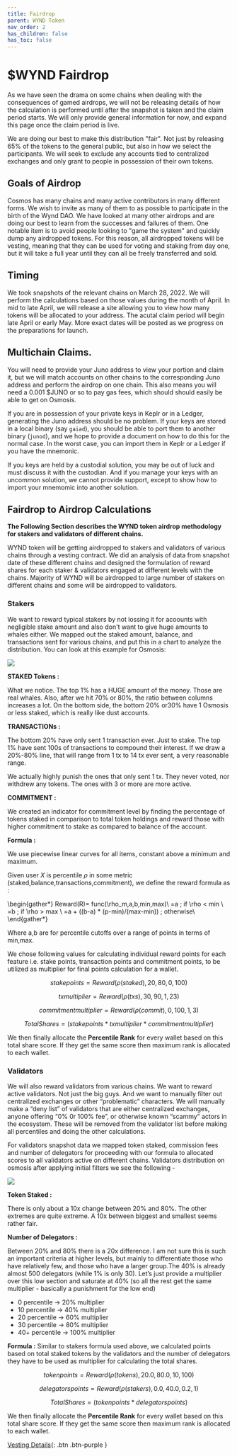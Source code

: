```yaml
---
title: Fairdrop
parent: WYND Token
nav_order: 2
has_children: false
has_toc: false
---
```


# $WYND Fairdrop

As we have seen the drama on some chains when dealing with the consequences of gamed airdrops,
we will not be releasing details of how the calculation is performed until after the snapshot is taken
and the claim period starts. We will only provide general information for now, and expand this page once
the claim period is live.

We are doing our best to make this distribution "fair". Not just by releasing 65% of the tokens to the general public,
but also in how we select the participants. We will seek to exclude any accounts tied to centralized exchanges
and only grant to people in possession of their own tokens.

## Goals of Airdrop 

Cosmos has many chains and many active contributors in many different forms. We wish to invite as many of
them to as possible to participate in the birth of the Wynd DAO. We have looked at many other airdrops
and are doing our best to learn from the successes and failures of them. One notable item is to avoid people
looking to "game the system" and quickly dump any airdropped tokens. For this reason, all airdropped
tokens will be vesting, meaning that they can be used for voting and staking from day one, but it will
take a full year until they can all be freely transferred and sold.

## Timing

We took snapshots of the relevant chains on March 28, 2022. We will perform the calculations based on
those values during the month of April. In mid to late April, we will release a site allowing you
to view how many tokens will be allocated to your address. The acutal claim period will begin late April
or early May. More exact dates will be posted as we progress on the preparations for launch.

## Multichain Claims.

You will need to provide your Juno address to view your portion and claim it, but we will match accounts
on other chains to the corresponding Juno address and perform the airdrop on one chain. This also means
you will need a 0.001 $JUNO or so to pay gas fees, which should should easily be able to get on Osmosis.

If you are in possession of your private keys in Keplr or in a Ledger, generating the Juno address should be no problem.
If your keys are stored in a local binary (say `gaiad`), you should be able to port them to another binary (`junod`), and
we hope to provide a document on how to do this for the normal case. In the worst case, you can import them
in Keplr or a Ledger if you have the mnemonic.

If you keys are held by a custodial solution, you may be out of luck and must discuss it with the custodian.
And if you manage your keys with an uncommon solution, we cannot provide support, except to show how to import your
mnemomic into another solution. 

## Fairdrop to Airdrop Calculations

**The Following Section describes the WYND token airdrop methodology for stakers and validators of different chains.**

WYND token will be getting airdropped to stakers and validators of various chains through a vesting contract. We did an analysis of data from snapshot date of these different chains and designed the formulation of reward shares for each staker & validators engaged at different levels with the chains. Majority of WYND will be airdropped to large number of stakers on different chains and some will be airdropped to validators.

### Stakers

We want to reward typical stakers by not lossing it for acoounts with negligible stake amount and also don't want to give huge amounts to whales either. 
We mapped out the staked amount, balance, and transactions sent for various chains, and put this in a chart to analyze the distribution. You can look at this example for Osmosis:

![](images/Screenshot%202022-05-11%20165148.png)

**STAKED Tokens :**

What we notice. The top 1% has a HUGE amount of the money. Those are real whales.
Also, after we hit 70% or 80%, the ratio between columns increases a lot. On the bottom side, the bottom 20% or30% have 1 Osmosis or less staked, which is really like dust accounts.

**TRANSACTIONs :**

The bottom 20% have only sent 1 transaction ever. Just to stake. The top 1% have sent 100s of transactions to compound their interest. If we draw a 20%-80% line, that will range from 1 tx to 14 tx ever sent, a very reasonable range.

We actually highly punish the ones that only sent 1 tx. They never voted, nor withdrew any tokens. The ones with 3 or more are more active.

**COMMITMENT :**

We created an indicator for commitment level by finding the percentage of tokens staked in comparison to total token holdings and reward those with higher commitment to stake as compared to balance of the account.

**Formula :**

We use piecewise linear curves for all items, constant above a minimum and maximum. 

Given user $X$ is percentile $\rho$ in some metric (staked,balance,transactions,commitment), we define the reward formula as :

\begin{gather*}
Reward(R)= func(\rho_m,a,b,min,max)\\
    =a ; if \rho < min \\
    =b ; if \rho > max \\
    =a + ((b-a) * (p-min)/(max-min)) ; otherwise\\
\end{gather*}

Where a,b are for percentile cutoffs over a range of points in terms of min,max.

We chose following values for calculating individual reward points for each feature i.e. stake points, transaction points and commitment points, to be utilized as multiplier for final points calculation for a wallet.

 $$stake points = Reward(\rho(staked), 20, 80, 0, 100)$$

 $$tx multiplier = Reward(\rho(txs), 30, 90, 1, 23)$$

 $$commitment multiplier = Reward(\rho(commit), 0, 100, 1, 3)$$

$$Total Shares = (stake points * tx multiplier * commitment multiplier)$$

We then finally allocate the **Percentile Rank** for every wallet based on this total share score. If they get the same score then maximum rank is allocated to each wallet. 

### Validators

We will also reward validators from various chains. We want to reward active validators. Not just the big guys. And we want to manually filter out centralized exchanges or other “problematic” characters. We will manually make a “deny list” of validators that are either centralized exchanges, anyone offering “0% 0r 100% fee”, or otherwise known “scammy” actors in the ecosystem. These will be removed from the validator list before making all percentiles and doing the other calculations.

For validators snapshot data we mapped token staked, commission fees and number of delegators for proceeding with our formula to allocated scores to all validators active on different chains.
Validators distribution on osmosis after applying initial filters we see the following - 

![](images/Screenshot%202022-05-13%20164712.png)


**Token Staked :**

There is only about a 10x change between 20% and 80%. The other extremes are quite extreme. A 10x between biggest and smallest seems rather fair.

**Number of Delegators :**

Between 20% and 80% there is a 20x difference. I am not sure this is such an important criteria at higher levels, but mainly to differentiate those who have relatively few, and those who have a larger group.The 40% is already almost 500 delegators (while 1% is only 30). Let’s just provide a multiplier over this low section and saturate at 40% (so all the rest get the same multiplier - basically a punishment for the low end)

- 0 percentile -> 20% multiplier
- 10 percentile -> 40% multiplier
- 20 percentile -> 60% multiplier
- 30 percentile -> 80% multiplier
- 40+ percentile -> 100% multiplier

**Formula :**
Similar to stakers formula used above, we calculated points based on total staked tokens by the validators and the number of delegators they have to be used as multiplier for calculating the total shares.

$$token points = Reward(\rho(tokens), 20.0, 80.0, 10, 100)$$
    
$$delegators points = Reward(\rho(stakers), 0.0, 40.0, 0.2,1)$$
    
$$Total Shares = (token points * delegators points)$$

We then finally allocate the **Percentile Rank** for every wallet based on this total share score. If they get the same score then maximum rank is allocated to each wallet.


[Vesting Details](./vesting){: .btn .btn-purple }

